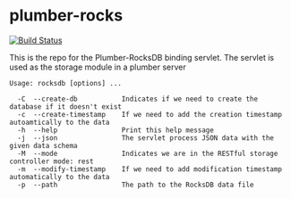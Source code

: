 # plumber-rocks

[![Build Status](http://plumberserver.com:8123/job/plumber-rocks/badge/icon)](http://plumberserver.com:8123/job/plumber-rocks)

This is the repo for the Plumber-RocksDB binding servlet. The servlet is used as the storage module in a 
plumber server

```
Usage: rocksdb [options] ...

  -C  --create-db           Indicates if we need to create the database if it doesn't exist
  -c  --create-timestamp    If we need to add the creation timestamp autoamtically to the data
  -h  --help                Print this help message
  -j  --json                The servlet process JSON data with the given data schema
  -M  --mode                Indicates we are in the RESTful storage controller mode: rest
  -m  --modify-timestamp    If we need to add modification timestamp automatically to the data
  -p  --path                The path to the RocksDB data file
```


